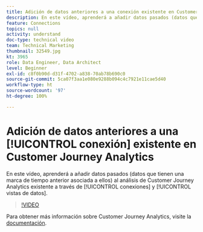 ```yaml
---
title: Adición de datos anteriores a una conexión existente en Customer Journey Analytics
description: En este vídeo, aprenderá a añadir datos pasados (datos que tienen una marca de tiempo anterior asociada a ellos) al análisis de Customer Journey Analytics de Adobe existente mediante conexiones y vistas de datos.
feature: Connections
topics: null
activity: understand
doc-type: technical video
team: Technical Marketing
thumbnail: 32549.jpg
kt: 3965
role: Data Engineer, Data Architect
level: Beginner
exl-id: c8f0b90d-d31f-4702-a838-70ab78b690c0
source-git-commit: 5ca07f3aa1e080e9288b094c4c7921e11cae5d40
workflow-type: ht
source-wordcount: '97'
ht-degree: 100%

---
```


# Adición de datos anteriores a una [!UICONTROL conexión] existente en Customer Journey Analytics

En este vídeo, aprenderá a añadir datos pasados (datos que tienen una marca de tiempo anterior asociada a ellos) al análisis de Customer Journey Analytics existente a través de [!UICONTROL conexiones] y [!UICONTROL vistas de datos].

>[!VIDEO](https://video.tv.adobe.com/v/32549/?quality=12)

Para obtener más información sobre Customer Journey Analytics, visite la [documentación](https://experienceleague.adobe.com/docs/analytics-platform/using/cja-landing.html?lang=es).
